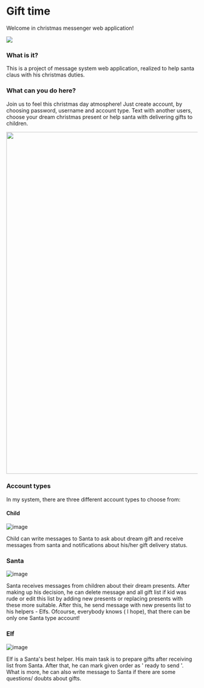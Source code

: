 # Gift time 
Welcome in christmas messenger web application!

<img src = "https://user-images.githubusercontent.com/101999487/208204711-085b31f6-a5f7-4eff-998d-a59f02bba6e4.png" />

### What is it?
This is a project of message system web application, realized to help santa claus with his christmas duties.

### What can you do here?
Join us to feel this christmas day atmosphere! Just create account, by choosing password, username and account type. Text with another users, choose your dream christmas present or help santa with delivering gifts to children.

<img src = "https://user-images.githubusercontent.com/101999487/208207691-6b205b7d-1fe1-4c17-afba-31f9635f14f7.png) " width="600" height ="900" />

### Account types

In my system, there are three different account types to choose from:

#### Child
![image](https://user-images.githubusercontent.com/101999487/208208379-3e8009ef-98ee-47d9-81b6-48c3b5daa334.png)

Child can write messages to Santa to ask about dream gift and receive messages from santa and notifications about his/her gift delivery status.

### Santa
![image](https://user-images.githubusercontent.com/101999487/208208425-5f970ae2-2ec1-465f-b80b-92baeee24978.png)

Santa receives messages from children  about their dream presents. After making up his decision, he can delete message and all gift list if kid was rude or edit this list by adding new presents or replacing presents with these more suitable. After this, he send message with new presents list to his helpers - Elfs. Ofcourse, everybody knows ( I hope), that there can be only one Santa type account!

### Elf
![image](https://user-images.githubusercontent.com/101999487/208209339-62ff1467-a458-4db2-b300-b1b91b62d910.png)

Elf is a Santa's best helper. His main task is to prepare gifts after receiving list from Santa. After that, he can mark given order as ' ready to send '. What is more, he can also write message to Santa if there are some questions/ doubts about gifts.
